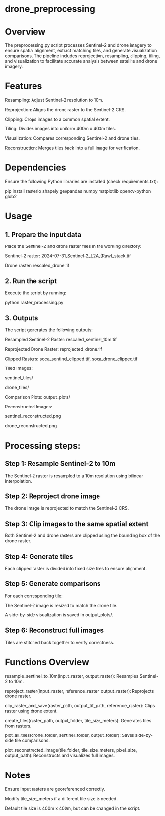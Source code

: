 # drone_preprocessing
# Overview
The preprocessing.py script processes Sentinel-2 and drone imagery to ensure spatial alignment, extract matching tiles, and generate visualization comparisons. The pipeline includes reprojection, resampling, clipping, tiling, and visualization to facilitate accurate analysis between satellite and drone imagery.

# Features

Resampling: Adjust Sentinel-2 resolution to 10m.

Reprojection: Aligns the drone raster to the Sentinel-2 CRS.

Clipping: Crops images to a common spatial extent.

Tiling: Divides images into uniform 400m x 400m tiles.

Visualization: Compares corresponding Sentinel-2 and drone tiles.

Reconstruction: Merges tiles back into a full image for verification.

# Dependencies

Ensure the following Python libraries are installed (check requirements.txt):

pip install rasterio shapely geopandas numpy matplotlib opencv-python glob2

# Usage

## 1. Prepare the input data

Place the Sentinel-2 and drone raster files in the working directory:

Sentinel-2 raster: 2024-07-31_Sentinel-2_L2A_(Raw)_stack.tif

Drone raster: rescaled_drone.tif

## 2. Run the script

Execute the script by running:

python raster_processing.py

## 3. Outputs

The script generates the following outputs:

Resampled Sentinel-2 Raster: rescaled_sentinel_10m.tif

Reprojected Drone Raster: reprojected_drone.tif

Clipped Rasters: soca_sentinel_clipped.tif, soca_drone_clipped.tif

Tiled Images:

sentinel_tiles/

drone_tiles/

Comparison Plots: output_plots/

Reconstructed Images:

sentinel_reconstructed.png

drone_reconstructed.png

# Processing steps:

## Step 1: Resample Sentinel-2 to 10m

The Sentinel-2 raster is resampled to a 10m resolution using bilinear interpolation.

## Step 2: Reproject drone image

The drone image is reprojected to match the Sentinel-2 CRS.

## Step 3: Clip images to the same spatial extent

Both Sentinel-2 and drone rasters are clipped using the bounding box of the drone raster.

## Step 4: Generate tiles

Each clipped raster is divided into fixed size tiles to ensure alignment.

## Step 5: Generate comparisons

For each corresponding tile:

The Sentinel-2 image is resized to match the drone tile.

A side-by-side visualization is saved in output_plots/.

## Step 6: Reconstruct full images

Tiles are stitched back together to verify correctness.

# Functions Overview

resample_sentinel_to_10m(input_raster, output_raster): Resamples Sentinel-2 to 10m.

reproject_raster(input_raster, reference_raster, output_raster): Reprojects drone raster.

clip_raster_and_save(raster_path, output_tif_path, reference_raster): Clips raster using drone extent.

create_tiles(raster_path, output_folder, tile_size_meters): Generates tiles from rasters.

plot_all_tiles(drone_folder, sentinel_folder, output_folder): Saves side-by-side tile comparisons.

plot_reconstructed_image(tile_folder, tile_size_meters, pixel_size, output_path): Reconstructs and visualizes full images.

# Notes

Ensure input rasters are georeferenced correctly.

Modify tile_size_meters if a different tile size is needed.

Default tile size is 400m x 400m, but can be changed in the script.



